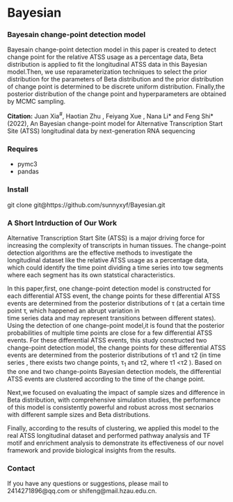 # Bayesian
<h3>Bayesain change-point detection model</h3>
<p>
Bayesain change-point detection model in this paper is created to detect change point for the relative
ATSS usage as a percentage data, Beta distribution is applied to fit the longitudinal ATSS data in this 
Bayesian model.Then, we use reparameterization techniques to select the prior distribution for the 
parameters of Beta distribution and the prior distribution of change point is determined to be discrete
uniform distribution. Finally,the posterior distribution of the change point and hyperparameters are 
obtained by MCMC sampling.
</p>
<p>
<strong>Citation:</strong> Juan Xia<sup>#</sup>, Haotian Zhu , Feiyang Xue , Nana Li*  and Feng Shi*(2022), An Bayesian 
  change-point model for  Alternative Transcription Start Site (ATSS) longitudinal data by next-generation RNA sequencing
</p>
<h3>Requires</h3>
<ul>
<li>pymc3</li>
<li>pandas</li>
</ul>
<h3>Install</h3>
git clone git@https://github.com/sunnyxyf/Bayesian.git
<h3>A Short Intrduction of Our Work</h3>
<p>Alternative Transcription Start Site (ATSS) is a major driving force for increasing the complexity
of transcripts in human tissues. The change-point detection algorithms are the effective methods to 
investigate the longitudinal dataset like the relative ATSS usage as a percentage data, which could 
identify the time point dividing a time series into tow segments where each segment has its own statstical
characteristics.</p>
<p>In this paper,first, one change-point detection model is constructed for each differential ATSS event,
the change points for these differential ATSS events are determined from the posterior distributions of
τ (at a certain time point τ, which happened an abrupt variation in time series data and may represent
transitions between different states). Using the detection of one change-point model,it is found that
the posterior probabilities of multiple time points are close for a few differential ATSS events. For
these differential ATSS events, this study constructed two change-point detection model, the change points 
for these differential ATSS events are determined from the posterior distributions of τ1 and τ2 (in time series
, there exists two change points, τ<SUB>1</SUB> and τ2, where τ1 <τ2 ). Based on the one and two change-points Bayesian
detection models, the differential ATSS events are clustered according to the time of the change point.</p> 
<p>Next,we focused on evaluating the impact of sample sizes and difference in Beta distribution, with comprehensive
simulation studies, the performance of this model is consistently powerful and robust across most secnarios with
different sample sizes and Beta distributions.</p>
<p>Finally, according to the results of clustering, we applied this model to the real ATSS longitudinal dataset and 
performed pathway analysis and TF motif and enrichment analysis to demonstrate its effectiveness of our novel 
framework and provide biological insights from the results.</p>

<h3>Contact</h3>
If you have any questions or suggestions, please mail to 2414271896@qq.com or shifeng@mail.hzau.edu.cn.
